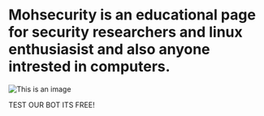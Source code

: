 # Mohsecurity is an educational page for security researchers and linux enthusiasist and also anyone intrested in computers.



![This is an image](https://images.app.goo.gl/qc3QFMX9vdYqz7Rh9)


TEST OUR BOT ITS FREE!











